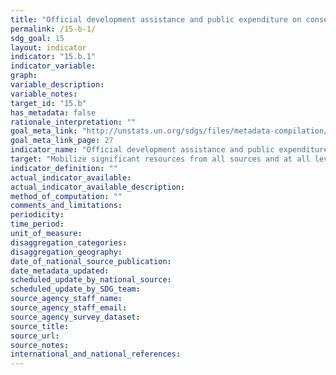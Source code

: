 ```yaml
---
title: "Official development assistance and public expenditure on conservation and sustainable use of biodiversity and ecosystems"
permalink: /15-b-1/
sdg_goal: 15
layout: indicator
indicator: "15.b.1"
indicator_variable: 
graph: 
variable_description: 
variable_notes: 
target_id: "15.b"
has_metadata: false
rationale_interpretation: ""
goal_meta_link: "http://unstats.un.org/sdgs/files/metadata-compilation/Metadata-Goal-15.pdf"
goal_meta_link_page: 27
indicator_name: "Official development assistance and public expenditure on conservation and sustainable use of biodiversity and ecosystems"
target: "Mobilize significant resources from all sources and at all levels to finance sustainable forest management and provide adequate incentives to developing countries to advance such management, including for conservation and reforestation."
indicator_definition: ""
actual_indicator_available: 
actual_indicator_available_description: 
method_of_computation: ""
comments_and_limitations: 
periodicity: 
time_period: 
unit_of_measure: 
disaggregation_categories: 
disaggregation_geography: 
date_of_national_source_publication: 
date_metadata_updated: 
scheduled_update_by_national_source: 
scheduled_update_by_SDG_team: 
source_agency_staff_name: 
source_agency_staff_email: 
source_agency_survey_dataset: 
source_title: 
source_url: 
source_notes: 
international_and_national_references: 
---
```


